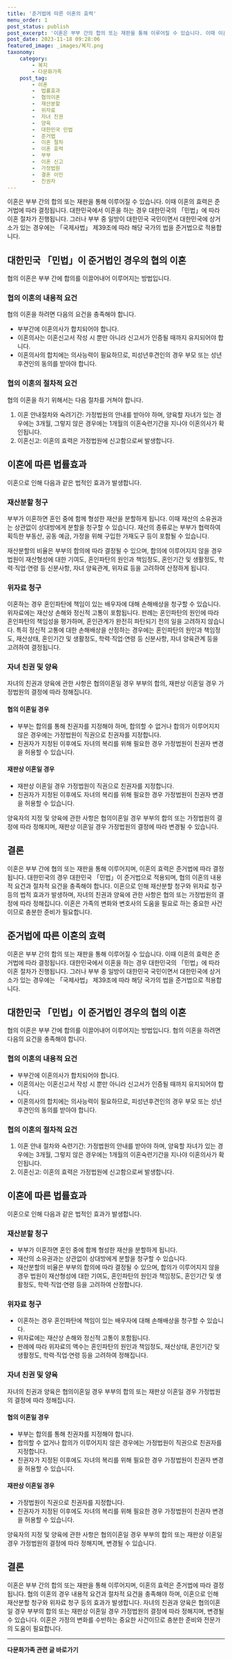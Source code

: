 ```yaml
---
title: '준거법에 따른 이혼의 효력'
menu_order: 1
post_status: publish
post_excerpt: '이혼은 부부 간의 합의 또는 재판을 통해 이루어질 수 있습니다. 이때 이혼의 효력은 준거법에 따라 결정됩니다. 대한민국에서 이혼을 하는 경우 대한민국의  민법 에 따라 이혼 절차가 진행됩니다. 그러나 부부 중 일방이 대한민국 국민이면서 대한민국에 상거소가 있는 경우에는  국제사법  제39조에 따라 해당 국가의 법을 준거법으로 적용합니다.'
post_date: 2023-11-18 09:28:06
featured_image: _images/복지.png
taxonomy:
    category:
        - 복지
        - 다문화가족
    post_tag:
        - 이혼
        -  법률효과
        -  협의이혼
        -  재산분할
        -  위자료
        -  자녀 친권
        -  양육
        -  대한민국 민법
        -  준거법
        -  이혼 절차
        -  이혼 효력
        -  부부
        -  이혼 신고
        -  가정법원
        -  결혼 이민
        -  친권자
---
```



이혼은 부부 간의 합의 또는 재판을 통해 이루어질 수 있습니다. 이때 이혼의 효력은 준거법에 따라 결정됩니다. 대한민국에서 이혼을 하는 경우 대한민국의 「민법」에 따라 이혼 절차가 진행됩니다. 그러나 부부 중 일방이 대한민국 국민이면서 대한민국에 상거소가 있는 경우에는 「국제사법」 제39조에 따라 해당 국가의 법을 준거법으로 적용합니다.

## 대한민국 「민법」이 준거법인 경우의 협의 이혼

협의 이혼은 부부 간에 합의를 이끌어내어 이루어지는 방법입니다.

### 협의 이혼의 내용적 요건

협의 이혼을 하려면 다음의 요건을 충족해야 합니다.

- 부부간에 이혼의사가 합치되어야 합니다.
- 이혼의사는 이혼신고서 작성 시 뿐만 아니라 신고서가 인증될 때까지 유지되어야 합니다.
- 이혼의사의 합치에는 의사능력이 필요하므로, 피성년후견인의 경우 부모 또는 성년후견인의 동의를 받아야 합니다.

### 협의 이혼의 절차적 요건

협의 이혼을 하기 위해서는 다음 절차를 거쳐야 합니다.

1. 이혼 안내절차와 숙려기간: 가정법원의 안내를 받아야 하며, 양육할 자녀가 있는 경우에는 3개월, 그렇지 않은 경우에는 1개월의 이혼숙련기간을 지나야 이혼의사가 확인됩니다.
2. 이혼신고: 이혼의 효력은 가정법원에 신고함으로써 발생합니다.

## 이혼에 따른 법률효과

이혼으로 인해 다음과 같은 법적인 효과가 발생합니다.

### 재산분할 청구

부부가 이혼하면 혼인 중에 함께 형성한 재산을 분할하게 됩니다. 이때 재산의 소유권과는 상관없이 상대방에게 분할을 청구할 수 있습니다. 재산의 종류로는 부부가 협력하여 획득한 부동산, 공동 예금, 가정을 위해 구입한 가재도구 등이 포함될 수 있습니다. 

재산분할의 비율은 부부의 합의에 따라 결정될 수 있으며, 합의에 이루어지지 않을 경우 법원이 재산형성에 대한 기여도, 혼인파탄의 원인과 책임정도, 혼인기간 및 생활정도, 학력·직업·연령 등 신분사항, 자녀 양육관계, 위자료 등을 고려하여 산정하게 됩니다.

### 위자료 청구

이혼하는 경우 혼인파탄에 책임이 있는 배우자에 대해 손해배상을 청구할 수 있습니다. 위자료에는 재산상 손해와 정신적 고통이 포함됩니다. 판례는 혼인파탄의 원인에 따라 혼인파탄의 책임성을 평가하며, 혼인관계가 완전히 파탄되기 전의 일을 고려하지 않습니다. 특히 정신적 고통에 대한 손해배상을 산정하는 경우에는 혼인파탄의 원인과 책임정도, 재산상태, 혼인기간 및 생활정도, 학력·직업·연령 등 신분사항, 자녀 양육관계 등을 고려하여 결정됩니다.

### 자녀 친권 및 양육

자녀의 친권과 양육에 관한 사항은 협의이혼일 경우 부부의 합의, 재판상 이혼일 경우 가정법원의 결정에 따라 정해집니다.

#### 협의 이혼일 경우

- 부부는 합의를 통해 친권자를 지정해야 하며, 합의할 수 없거나 합의가 이루어지지 않은 경우에는 가정법원이 직권으로 친권자를 지정합니다.
- 친권자가 지정된 이후에도 자녀의 복리를 위해 필요한 경우 가정법원이 친권자 변경을 허용할 수 있습니다.

#### 재판상 이혼일 경우

- 재판상 이혼일 경우 가정법원이 직권으로 친권자를 지정합니다.
- 친권자가 지정된 이후에도 자녀의 복리를 위해 필요한 경우 가정법원이 친권자 변경을 허용할 수 있습니다.

양육자의 지정 및 양육에 관한 사항은 협의이혼일 경우 부부의 합의 또는 가정법원의 결정에 따라 정해지며, 재판상 이혼일 경우 가정법원의 결정에 따라 변경될 수 있습니다.

## 결론

이혼은 부부 간에 협의 또는 재판을 통해 이루어지며, 이혼의 효력은 준거법에 따라 결정됩니다. 대한민국의 경우 대한민국 「민법」이 준거법으로 적용되며, 협의 이혼의 내용적 요건과 절차적 요건을 충족해야 합니다. 이혼으로 인해 재산분할 청구와 위자료 청구 등의 법적 효과가 발생하며, 자녀의 친권과 양육에 관한 사항은 협의 또는 가정법원의 결정에 따라 정해집니다. 이혼은 가족의 변화와 변호사의 도움을 필요로 하는 중요한 사건이므로 충분한 준비가 필요합니다.

## 준거법에 따른 이혼의 효력

이혼은 부부 간의 합의 또는 재판을 통해 이루어질 수 있습니다. 이때 이혼의 효력은 준거법에 따라 결정됩니다. 대한민국에서 이혼을 하는 경우 대한민국의 「민법」에 따라 이혼 절차가 진행됩니다. 그러나 부부 중 일방이 대한민국 국민이면서 대한민국에 상거소가 있는 경우에는 「국제사법」 제39조에 따라 해당 국가의 법을 준거법으로 적용합니다.

## 대한민국 「민법」이 준거법인 경우의 협의 이혼

협의 이혼은 부부 간에 합의를 이끌어내어 이루어지는 방법입니다. 협의 이혼을 하려면 다음의 요건을 충족해야 합니다.

### 협의 이혼의 내용적 요건

- 부부간에 이혼의사가 합치되어야 합니다.
- 이혼의사는 이혼신고서 작성 시 뿐만 아니라 신고서가 인증될 때까지 유지되어야 합니다.
- 이혼의사의 합치에는 의사능력이 필요하므로, 피성년후견인의 경우 부모 또는 성년후견인의 동의를 받아야 합니다.

### 협의 이혼의 절차적 요건

1. 이혼 안내 절차와 숙련기간: 가정법원의 안내를 받아야 하며, 양육할 자녀가 있는 경우에는 3개월, 그렇지 않은 경우에는 1개월의 이혼숙련기간을 지나야 이혼의사가 확인됩니다.
2. 이혼신고: 이혼의 효력은 가정법원에 신고함으로써 발생합니다.

## 이혼에 따른 법률효과

이혼으로 인해 다음과 같은 법적인 효과가 발생합니다.

### 재산분할 청구

- 부부가 이혼하면 혼인 중에 함께 형성한 재산을 분할하게 됩니다.
- 재산의 소유권과는 상관없이 상대방에게 분할을 청구할 수 있습니다.
- 재산분할의 비율은 부부의 합의에 따라 결정될 수 있으며, 합의가 이루어지지 않을 경우 법원이 재산형성에 대한 기여도, 혼인파탄의 원인과 책임정도, 혼인기간 및 생활정도, 학력·직업·연령 등을 고려하여 산정합니다.

### 위자료 청구

- 이혼하는 경우 혼인파탄에 책임이 있는 배우자에 대해 손해배상을 청구할 수 있습니다.
- 위자료에는 재산상 손해와 정신적 고통이 포함됩니다.
- 판례에 따라 위자료의 액수는 혼인파탄의 원인과 책임정도, 재산상태, 혼인기간 및 생활정도, 학력·직업·연령 등을 고려하여 정해집니다.

### 자녀 친권 및 양육

자녀의 친권과 양육은 협의이혼일 경우 부부의 합의 또는 재판상 이혼일 경우 가정법원의 결정에 따라 정해집니다.

#### 협의 이혼일 경우

- 부부는 합의를 통해 친권자를 지정해야 합니다.
- 합의할 수 없거나 합의가 이루어지지 않은 경우에는 가정법원이 직권으로 친권자를 지정합니다.
- 친권자가 지정된 이후에도 자녀의 복리를 위해 필요한 경우 가정법원이 친권자 변경을 허용할 수 있습니다.

#### 재판상 이혼일 경우

- 가정법원이 직권으로 친권자를 지정합니다.
- 친권자가 지정된 이후에도 자녀의 복리를 위해 필요한 경우 가정법원이 친권자 변경을 허용할 수 있습니다.

양육자의 지정 및 양육에 관한 사항은 협의이혼일 경우 부부의 합의 또는 재판상 이혼일 경우 가정법원의 결정에 따라 정해지며, 변경될 수 있습니다.

## 결론

이혼은 부부 간의 합의 또는 재판을 통해 이루어지며, 이혼의 효력은 준거법에 따라 결정됩니다. 협의 이혼의 경우 내용적 요건과 절차적 요건을 충족해야 하며, 이혼으로 인해 재산분할 청구와 위자료 청구 등의 효과가 발생합니다. 자녀의 친권과 양육은 협의이혼일 경우 부부의 합의 또는 재판상 이혼일 경우 가정법원의 결정에 따라 정해지며, 변경될 수 있습니다. 이혼은 가정의 변화를 수반하는 중요한 사건이므로 충분한 준비와 전문가의 도움이 필요합니다.
<!-- wp:separator -->
<hr class="wp-block-separator has-alpha-channel-opacity"/>
<!-- /wp:separator -->

<!-- wp:group {"backgroundColor":"base","layout":{"type":"constrained"}} -->
<div class="wp-block-group has-base-background-color has-background"><!-- wp:paragraph {"align":"center","fontSize":"medium"} -->
<p class="has-text-align-center has-large-font-size"><strong>다문화가족 관련 글 바로가기</strong></p>
<!-- /wp:paragraph -->


<!-- wp:latest-posts
{"categories":[{"id":22666,"count":19,"description":"","link":"https://uknowlaw.com/category/%eb%8b%a4%eb%ac%b8%ed%99%94%ea%b0%80%ec%a1%b1/","name":"다문화가족","slug":"다문화가족","taxonomy":"category","parent":0,"meta":[],"_links":{"self":[{"href":"https://uknowlaw.com/wp-json/wp/v2/categories/22666"}],"collection":[{"href":"https://uknowlaw.com/wp-json/wp/v2/categories"}],"about":[{"href":"https://uknowlaw.com/wp-json/wp/v2/taxonomies/category"}],"wp:post_type":[{"href":"https://uknowlaw.com/wp-json/wp/v2/posts?categories=22666"}],"curies":[{"name":"wp","href":"https://api.w.org/{rel}","templated":true}]}}],"postsToShow":100,"excerptLength":28,"postLayout":"grid","columns":2,"featuredImageAlign":"left","featuredImageSizeSlug":"large","fontSize":"small"} /--></div>
<!-- /wp:group -->